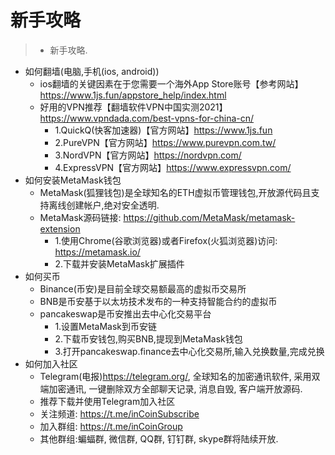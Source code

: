 # 新手攻略

> * 新手攻略.

* 如何翻墙(电脑,手机(ios, android))
    * ios翻墙的关键因素在于您需要一个海外App Store账号【参考网站】https://www.1js.fun/appstore_help/index.html
    * 好用的VPN推荐【翻墙软件VPN中国实测2021】https://www.vpndada.com/best-vpns-for-china-cn/
        * 1.QuickQ(快客加速器)【官方网站】https://www.1js.fun
        * 2.PureVPN【官方网站】https://www.purevpn.com.tw/
        * 3.NordVPN【官方网站】https://nordvpn.com/
        * 4.ExpressVPN【官方网站】https://www.expressvpn.com/
* 如何安装MetaMask钱包
    * MetaMask(狐狸钱包)是全球知名的ETH虚拟币管理钱包,开放源代码且支持离线创建帐户,绝对安全透明.
    * MetaMask源码链接: https://github.com/MetaMask/metamask-extension
        * 1.使用Chrome(谷歌浏览器)或者Firefox(火狐浏览器)访问: https://metamask.io/
        * 2.下载并安装MetaMask扩展插件
* 如何买币
    * Binance(币安)是目前全球交易额最高的虚拟币交易所
    * BNB是币安基于以太坊技术发布的一种支持智能合约的虚拟币
    * pancakeswap是币安推出去中心化交易平台
        * 1.设置MetaMask到币安链
        * 2.下载币安钱包,购买BNB,提现到MetaMask钱包
        * 3.打开pancakeswap.finance去中心化交易所,输入兑换数量,完成兑换
* 如何加入社区
    * Telegram(电报)https://telegram.org/, 全球知名的加密通讯软件, 采用双端加密通讯, 一键删除双方全部聊天记录, 消息自毁, 客户端开放源码.
    * 推荐下载并使用Telegram加入社区
    * 关注频道: https://t.me/inCoinSubscribe
    * 加入群组: https://t.me/inCoinGroup
    * 其他群组:蝙蝠群, 微信群, QQ群, 钉钉群, skype群将陆续开放.